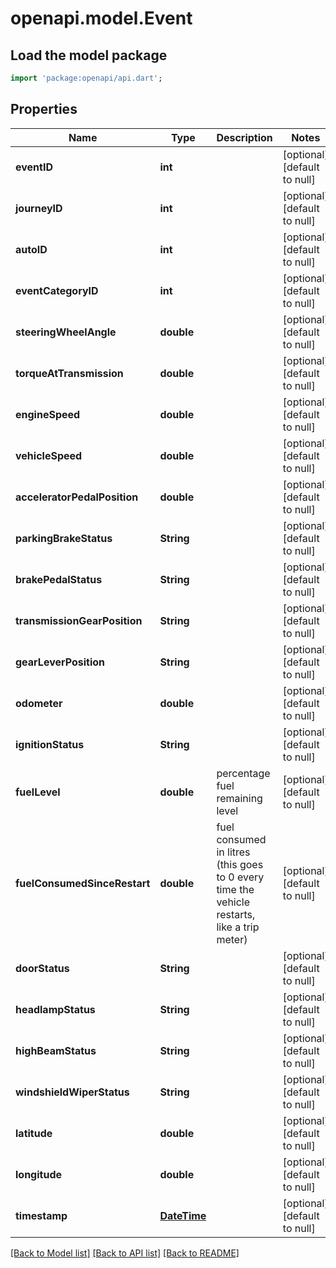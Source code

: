# openapi.model.Event

## Load the model package
```dart
import 'package:openapi/api.dart';
```

## Properties
Name | Type | Description | Notes
------------ | ------------- | ------------- | -------------
**eventID** | **int** |  | [optional] [default to null]
**journeyID** | **int** |  | [optional] [default to null]
**autoID** | **int** |  | [optional] [default to null]
**eventCategoryID** | **int** |  | [optional] [default to null]
**steeringWheelAngle** | **double** |  | [optional] [default to null]
**torqueAtTransmission** | **double** |  | [optional] [default to null]
**engineSpeed** | **double** |  | [optional] [default to null]
**vehicleSpeed** | **double** |  | [optional] [default to null]
**acceleratorPedalPosition** | **double** |  | [optional] [default to null]
**parkingBrakeStatus** | **String** |  | [optional] [default to null]
**brakePedalStatus** | **String** |  | [optional] [default to null]
**transmissionGearPosition** | **String** |  | [optional] [default to null]
**gearLeverPosition** | **String** |  | [optional] [default to null]
**odometer** | **double** |  | [optional] [default to null]
**ignitionStatus** | **String** |  | [optional] [default to null]
**fuelLevel** | **double** | percentage fuel remaining level | [optional] [default to null]
**fuelConsumedSinceRestart** | **double** | fuel consumed in litres (this goes to 0 every time the vehicle restarts, like a trip meter) | [optional] [default to null]
**doorStatus** | **String** |  | [optional] [default to null]
**headlampStatus** | **String** |  | [optional] [default to null]
**highBeamStatus** | **String** |  | [optional] [default to null]
**windshieldWiperStatus** | **String** |  | [optional] [default to null]
**latitude** | **double** |  | [optional] [default to null]
**longitude** | **double** |  | [optional] [default to null]
**timestamp** | [**DateTime**](DateTime.md) |  | [optional] [default to null]

[[Back to Model list]](../README.md#documentation-for-models) [[Back to API list]](../README.md#documentation-for-api-endpoints) [[Back to README]](../README.md)


